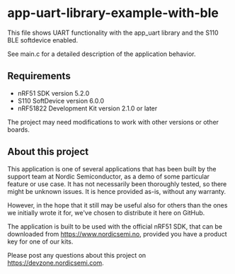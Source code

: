 app-uart-library-example-with-ble
==================

 This file shows UART functionality with the app_uart library and the S110 BLE softdevice enabled.

 See main.c for a detailed description of the application behavior. 
 
Requirements
------------
- nRF51 SDK version 5.2.0
- S110 SoftDevice version 6.0.0
- nRF51822 Development Kit version 2.1.0 or later

The project may need modifications to work with other versions or other boards. 

About this project
------------------
This application is one of several applications that has been built by the support team at Nordic Semiconductor, as a demo of some particular feature or use case. It has not necessarily been thoroughly tested, so there might be unknown issues. It is hence provided as-is, without any warranty. 

However, in the hope that it still may be useful also for others than the ones we initially wrote it for, we've chosen to distribute it here on GitHub. 

The application is built to be used with the official nRF51 SDK, that can be downloaded from https://www.nordicsemi.no, provided you have a product key for one of our kits.

Please post any questions about this project on https://devzone.nordicsemi.com.
